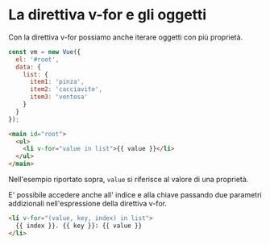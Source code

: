# La direttiva v-for e gli oggetti

Con la direttiva v-for possiamo anche iterare oggetti con più proprietà.

```javascript
const vm = new Vue({
  el: '#root',
  data: {
    list: {
      item1: 'pinza',
      item2: 'cacciavite',
      item3: 'ventosa'
    }
  }
});
```

```html
<main id="root">
  <ul>
    <li v-for="value in list">{{ value }}</li>
  </ul>
</main>
```

Nell'esempio riportato sopra, `value` si riferisce al valore di una proprietà. 

E' possibile accedere anche all' indice e alla chiave passando due parametri addizionali nell'espressione della direttiva v-for.

```html
<li v-for="(value, key, index) in list">
  {{ index }}. {{ key }}: {{ value }}
</li>
```